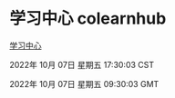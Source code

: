# 学习中心 colearnhub
[学习中心](http://27.19.33.125:56308/colearnhub/)

2022年 10月 07日 星期五 17:30:03 CST

2022年 10月 07日 星期五 09:30:03 GMT
